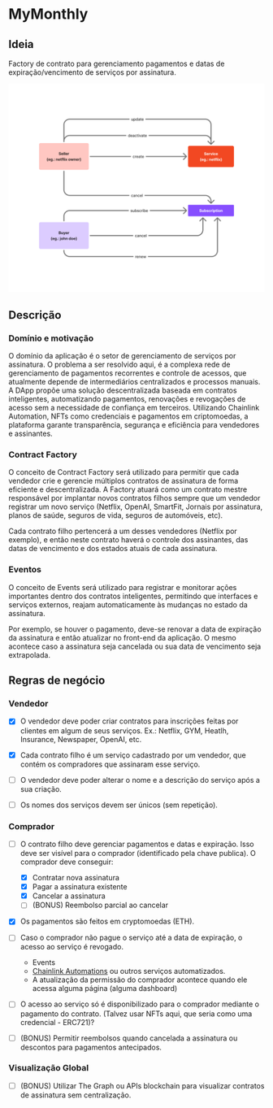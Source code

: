 # MyMonthly

## Ideia

Factory de contrato para gerenciamento pagamentos e datas de expiração/vencimento de serviços por assinatura.

![foto](diagram.png)

## Descrição

### Domínio e motivação

O domínio da aplicação é o setor de gerenciamento de serviços por assinatura. O problema a ser resolvido aqui, é a complexa rede de gerenciamento de pagamentos recorrentes e controle de acessos, que atualmente depende de intermediários centralizados e processos manuais. A DApp propõe uma solução descentralizada baseada em contratos inteligentes, automatizando pagamentos, renovações e revogações de acesso sem a necessidade de confiança em terceiros. Utilizando Chainlink Automation, NFTs como credenciais e pagamentos em criptomoedas, a plataforma garante transparência, segurança e eficiência para vendedores e assinantes.

### Contract Factory

O conceito de Contract Factory será utilizado para permitir que cada vendedor crie e gerencie múltiplos contratos de assinatura de forma eficiente e descentralizada. A Factory atuará como um contrato mestre responsável por implantar novos contratos filhos sempre que um vendedor registrar um novo serviço (Netflix, OpenAI, SmartFit, Jornais por assinatura, planos de saúde, seguros de vida, seguros de automóveis, etc).

Cada contrato filho pertencerá a um desses vendedores (Netflix por exemplo), e então neste contrato haverá o controle dos assinantes, das datas de vencimento e dos estados atuais de cada assinatura.

### Eventos

O conceito de Events será utilizado para registrar e monitorar ações importantes dentro dos contratos inteligentes, permitindo que interfaces e serviços externos, reajam automaticamente às mudanças no estado da assinatura. 

Por exemplo, se houver o pagamento, deve-se renovar a data de expiração da assinatura e então atualizar no front-end da aplicação. O mesmo acontece caso a assinatura seja cancelada ou sua data de vencimento seja extrapolada.

## Regras de negócio

### Vendedor

- [x] O vendedor deve poder criar contratos para inscrições feitas por clientes em algum de seus serviços. Ex.: Netflix, GYM, Heatlh, Insurance, Newspaper, OpenAI, etc.

- [x] Cada contrato filho é um serviço cadastrado por um vendedor, que contém os compradores que assinaram esse serviço.

- [ ] O vendedor deve poder alterar o nome e a descrição do serviço após a sua criação.

- [ ] Os nomes dos serviços devem ser únicos (sem repetição).

### Comprador

- [ ] O contrato filho deve gerenciar pagamentos e datas e expiração. Isso deve ser visível para o comprador (identificado pela chave publica). O comprador deve conseguir:
    - [x] Contratar nova assinatura
    - [x] Pagar a assinatura existente
    - [x] Cancelar a assinatura
    - [ ] (BONUS) Reembolso parcial ao cancelar

- [x] Os pagamentos são feitos em cryptomoedas (ETH).

- [ ] Caso o comprador não pague o serviço até a data de expiração, o acesso ao serviço é revogado. 
    - Events
    - [Chainlink Automations](https://chain.link/automation) ou outros serviços automatizados.
    - A atualização da permissão do comprador acontece quando ele acessa alguma página (alguma dashboard)

- [ ] O acesso ao serviço só é disponibilizado para o comprador mediante o pagamento do contrato. (Talvez usar NFTs aqui, que seria como uma credencial - ERC721)?

- [ ] (BONUS) Permitir reembolsos quando cancelada a assinatura ou descontos para pagamentos antecipados.

### Visualização Global

- [ ] (BONUS) Utilizar The Graph ou APIs blockchain para visualizar contratos de assinatura sem centralização.